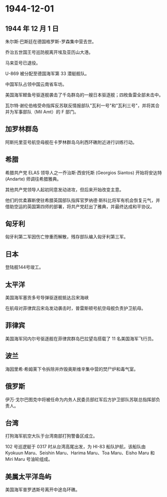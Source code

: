 # 1944-12-01

## 1944 年 12 月 1 日

朱尔斯·巴斯廷在德国格罗斯-罗森集中营去世。

乔治五世国王号巡防舰离开埃及亚历山大港。

马来亚号已退役。

U-869 被分配至德国海军第 33 潜艇舰队。

中国军队占领中国云南省车坊。

美国海军鲣鱼号驱逐舰袭击了千岛群岛的一艘日本驱逐舰；四枚鱼雷全部未击中。

瓦尔特·谢伦伯格受命指挥反苏联反情报部队"瓦利一号"和"瓦利三号"，并将其合并为军事部队（Mil
Amt）的 F 部门。

## 加罗林群岛

阿斯托里亚号航空母舰在卡罗林群岛乌利西环礁附近进行训练行动。

## 希腊

希腊共产党 ELAS 领导人之一乔治斯·西安托斯 (Georgios Siantos)
开始将安达特 (Andarte) 师调往希腊雅典。

其他共产党领导人起初同意发动进攻，但后来开始改变主意。

他们的优柔寡断使驻希腊英国部队指挥官罗纳德·斯科比将军有机会恢复元气，并借助空运的英国第四师的部署，将共产党赶出了雅典，并最终达成和平协议。

## 匈牙利

匈牙利第二军因伤亡惨重而解散，残存部队编入匈牙利第三军。

## 日本

登陆舰144号竣工。

## 太平洋

美国海军塞贡多号导弹驱逐舰抵达吕宋海峡

在航母对菲律宾吕宋岛发动袭击时，普雷斯顿号航空母舰负责护卫航母。

## 菲律宾

美国海军冈内尔号驱逐舰在菲律宾群岛巴拉望岛搭载了 11 名美国海军飞行员。

## 波兰

海因里希·希姆莱下令拆除并炸毁奥斯维辛集中营的焚尸炉和毒气室。

## 俄罗斯

伊万·戈尔巴图克中将被任命为内务人民委员部红军后方护卫部队苏联总指挥部负责人。

## 台湾

打狗海军航空大队于台湾南部打狗警备区成立。

102 号巡逻艇于 0317 时从台湾高尾出发，为 HI-83 船队护航，该船队由
Kyokuun Maru、Seishin Maru、Harima Maru、Toa Maru、Eisho Maru 和 Miri
Maru 号油轮组成。

## 美属太平洋岛屿

美国海军普罗透斯号离开中途岛环礁。

